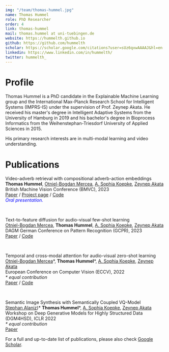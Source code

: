 ```yaml
---
img: "/team/thomas-hummel.jpg"
name: Thomas Hummel
role: PhD Researcher
order: 4
link: thomas-hummel
mail: thomas.hummel at uni-tuebingen.de
website: https://hummelth.github.io
github: https://github.com/hummelth
scholar: https://scholar.google.com/citations?user=sUz6qxwAAAAJ&hl=en
linkedin: https://www.linkedin.com/in/hummelth/
twitter: hummelth_
---
```


# Profile
Thomas Hummel is a PhD candidate in the Explainable Machine Learning group and the International Max-Planck Research School for Intelligent Systems (IMPRS-IS) under the supervision of Prof. Zeynep Akata. He received his master's degree in Intelligent Adaptive Systems from the University of Hamburg in 2019 and his bachelor's degree in Bioprocess Informatics from the Weihenstephan-Triesdorf University of Applied Sciences in 2015.

His primary research interests are in multi-modal learning and video understanding.

# Publications

Video-adverb retrieval with compositional adverb-action embeddings\
**Thomas Hummel**, [Otniel-Bogdan Mercea](https://www.eml-unitue.de/people/otniel-mercea), [A. Sophia Koepke](https://www.eml-unitue.de/people/almut-sophia-koepke), [Zeynep Akata](https://www.eml-unitue.de/people/zeynep-akata)\
British Machine Vision Conference (BMVC), 2023\
[Paper](arxiv.org/pdf/2309.15086.pdf) / [Project page](https://hummelth.github.io/ReGaDa/) / [Code](https://github.com/ExplainableML/ReGaDa)\
<span style="color:blue; font-style:italic">Oral presentation.</span>

&nbsp;

Text-to-feature diffusion for audio-visual few-shot learning\
[Otniel-Bogdan Mercea](https://www.eml-unitue.de/people/otniel-mercea), **Thomas Hummel**, [A. Sophia Koepke](https://www.eml-unitue.de/people/almut-sophia-koepke), [Zeynep Akata](https://www.eml-unitue.de/people/zeynep-akata)\
DAGM German Conference on Pattern Recognition (GCPR), 2023\
[Paper](https://arxiv.org/pdf/2309.03869.pdf) / [Code](https://github.com/ExplainableML/AVDIFF-GFSL)

&nbsp;

Temporal and cross-modal attention for audio-visual zero-shot learning\
[Otniel-Bogdan Mercea](https://www.eml-unitue.de/people/otniel-mercea)\*, **Thomas Hummel**\*, [A. Sophia Koepke](https://www.eml-unitue.de/people/almut-sophia-koepke), [Zeynep Akata](https://www.eml-unitue.de/people/zeynep-akata)\
European Conference on Computer Vision (ECCV), 2022\
<span style="font-style:italic">* equal contribution</span>\
[Paper](https://arxiv.org/pdf/2207.09966.pdf) / [Code](https://github.com/ExplainableML/TCAF-GZSL)

&nbsp;

Semantic Image Synthesis with Semantically Coupled VQ-Model\
[Stephan Alaniz](https://www.eml-unitue.de/people/stephan-alaniz))\* **Thomas Hummel**\*, [A. Sophia Koepke](https://www.eml-unitue.de/people/almut-sophia-koepke), [Zeynep Akata](https://www.eml-unitue.de/people/zeynep-akata)\
Workshop on Deep Generative Models for Highly Structured Data (DGM4HSD), ICLR 2022\
<span style="font-style:italic">* equal contribution</span>\
[Paper](https://arxiv.org/pdf/2209.02536.pdf)

For a full and up-to-date list of publications, please also check [Google Scholar](https://scholar.google.com/citations?user=sUz6qxwAAAAJ&hl=en).